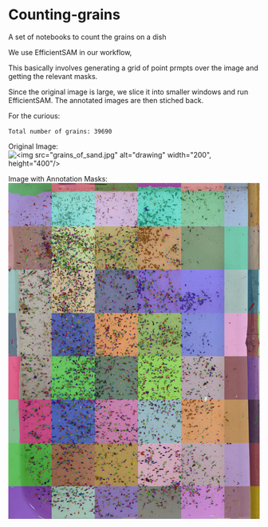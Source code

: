 # Counting-grains
A set of notebooks  to count the grains on a dish

We use EfficientSAM in our workflow, 

This basically involves generating a grid of point prmpts over the image and getting the relevant masks. 

Since the original image is large, we slice it into smaller windows and run EfficientSAM. The annotated images are then stiched back. 

For the curious:

```
Total number of grains: 39690
```


Original Image: 
![<img src="grains_of_sand.jpg" alt="drawing" width="200", height="400"/>](https://github.com/Think-Evolve-Consulting/Counting-grains/blob/e3c60e4e47b5b94540e007f7b7bafaf7c940fc26/grains_of_sand.jpg)


Image with Annotation Masks:
![Original Image with Annotation ](https://github.com/Think-Evolve-Consulting/Counting-grains/blob/0552f3b5e5af0c1652bef5be9d48d05946ddb28f/grain_mask.jpg)
